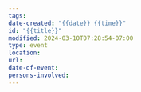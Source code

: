 ```yaml
---
tags: 
date-created: "{{date}} {{time}}"
id: "{{title}}"
modified: 2024-03-10T07:28:54-07:00
type: event
location: 
url: 
date-of-event: 
persons-involved: 
---
```

